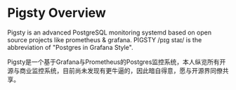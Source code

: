 # Pigsty Overview

Pigsty is an advanced PostgreSQL monitoring systemd based on open source projects like prometheus & grafana. PIGSTY /pɪɡ staɪ/ is the abbreviation of "Postgres in Grafana Style".

Pigsty是一个基于Grafana与Prometheus的Postgres监控系统，本人纵览所有开源与商业监控系统，目前尚未发现有更牛逼的，因此暗自得意，愿与开源界同僚共享。

